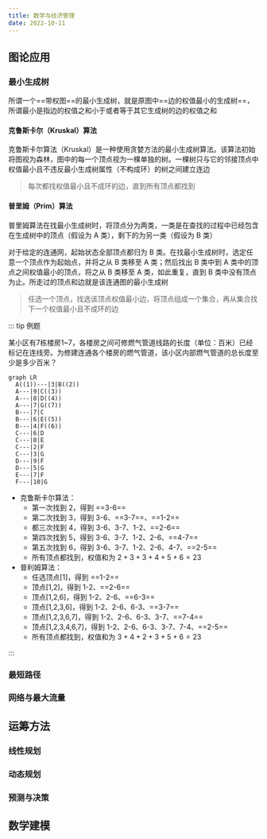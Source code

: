 ```yaml
---
title: 数学与经济管理
date: 2022-10-11
---
```


## 图论应用

### 最小生成树

所谓一个==带权图==的最小生成树，就是原图中==边的权值最小的生成树==，所谓最小是指边的权值之和小于或者等于其它生成树的边的权值之和

#### 克鲁斯卡尔（Kruskal）算法

克鲁斯卡尔算法（Kruskal）是一种使用贪婪方法的最小生成树算法。该算法初始将图视为森林，图中的每一个顶点视为一棵单独的树。一棵树只与它的邻接顶点中权值最小且不违反最小生成树属性（不构成环）的树之间建立连边

> 每次都找权值最小且不成环的边，直到所有顶点都找到

#### 普里姆（Prim）算法

普里姆算法在找最小生成树时，将顶点分为两类，一类是在查找的过程中已经包含在生成树中的顶点（假设为 A 类），剩下的为另一类（假设为 B 类）

对于给定的连通网，起始状态全部顶点都归为 B 类。在找最小生成树时，选定任意一个顶点作为起始点，并将之从 B 类移至 A 类；然后找出 B 类中到 A 类中的顶点之间权值最小的顶点，将之从 B 类移至 A 类，如此重复，直到 B 类中没有顶点为止。所走过的顶点和边就是该连通图的最小生成树

> 任选一个顶点，找选该顶点权值最小边，将顶点组成一个集合，再从集合找下一个权值最小且不成环的边

::: tip 例题

某小区有7栋楼房1~7，各楼房之间可修燃气管道线路的长度（单位：百米）已经标记在连线旁。为修建连通各个楼房的燃气管道，该小区内部燃气管道的总长度至少是多少百米？
```mermaid
graph LR
  A((1))---|3|B((2))
  A---|9|C((3))
  A---|8|D((4))
  A---|7|G((7))
  B---|7|C
  B---|6|E((5))
  B---|4|F((6))
  C---|6|D
  C---|8|E
  C---|2|F
  C---|3|G
  D---|9|F
  D---|5|G
  E---|7|F
  F---|10|G
```

- 克鲁斯卡尔算法：
  - 第一次找到 2，得到 ==3-6==
  - 第二次找到 3，得到 3-6、==3-7==、==1-2==
  - 都三次找到 4，得到 3-6、3-7、1-2、==2-6==
  - 第四次找到 5，得到 3-6、3-7、1-2、2-6、==4-7==
  - 第五次找到 6，得到 3-6、3-7、1-2、2-6、4-7、==2-5==
  - 所有顶点都找到，权值和为 $2+3+3+4+5+6=23$
- 普利姆算法：
  - 任选顶点[1]，得到 ==1-2==
  - 顶点[1,2]，得到 1-2、==2-6==
  - 顶点[1,2,6]，得到 1-2、2-6、==6-3==
  - 顶点[1,2,3,6]，得到 1-2、2-6、6-3、==3-7==
  - 顶点[1,2,3,6,7]，得到 1-2、2-6、6-3、3-7、==7-4==
  - 顶点[1,2,3,4,6,7]，得到 1-2、2-6、6-3、3-7、7-4、==2-5==
  - 所有顶点都找到，权值和为 $3+4+2+3+5+6=23$

:::
### 最短路径

### 网络与最大流量

## 运筹方法

### 线性规划

### 动态规划

### 预测与决策

## 数学建模